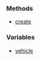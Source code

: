 <DESCRIPTION HERE>

### Methods

-   [create](/createPed.md "wikilink")

### Variables

-   [vehicle](/Ped.vehicle.md "wikilink")
